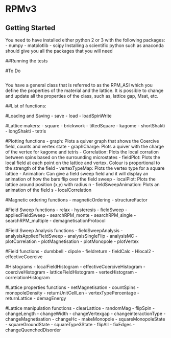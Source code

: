# RPMv3

## Getting Started
You need to have installed either python 2 or 3 with the following packages:
	- numpy
	- matplotlib
	- scipy
Installing a scientific python such as anaconda should give you all the packages that 
you will need


##Running the tests

#To Do
```

```
You have a general class that is referred to as the RPM_ASI which you define the properties
of the material and the lattice. It is possible to change and update all the properties 
of the class, such as, lattice gap, Msat, etc.




##List of functions:

#Loading and Saving
	- save
	- load
	- loadSpinWrite

#Lattice makers:
	- square
	- brickwork
	- tiltedSquare
	- kagome
	- shortShakti
	- longShakti
	- tetris

#Plotting functions
    - graph: Plots a quiver graph that shows the Coercive field, counts and vertex state
    - graphCharge: Plots a quiver with the charge of the vertex for kagome and tetris
    - Correlation: Plots the local corration between spins based on the surrounding microstates
    - fieldPlot: Plots the local field at each point on the lattice and vertex. Colour is 
                proportional to the strength of the field
    - vertexTypeMap: Plots the vertex type for a square lattice
    - Animation: Can give a field sweep field and it will display an animation of 
                how the bars flip over the field sweep
    - localPlot: Plots the lattice around position (x,y) with radius n
    - fieldSweepAnimation: Plots an animation of the field s
    - localCorrelation

#Magnetic ordering functions
	- magneticOrdering
	- structureFactor

#Field Sweep functions
	- relax
	- hysteresis
	- fieldSweep
	- appliedFieldSweep
	- searchRPM_monte
	- searchRPM_single
	- searchRPM_multiple
	- demagnetisationProtocol

#Field Sweep Analysis functions
	- fieldSweepAnalysis
	- analysisAppliedFieldSweep
	- analysisSingleFlip
	- analysisMC
	- plotCorrelation
	- plotMagnetisation
	- plotMonopole
	- plotVertex

#Field functions
	- dumbbell
	- dipole
	- fieldreturn
	- fieldCalc
	- Hlocal2
	- effectiveCoercive

#Histograms
	- localFieldHistogram
	- effectiveCoerciveHistogram
	- coerciveHistogram
	- latticeFieldHistogram
	- vertexHistogram
	- correlationHistogram

#Lattice properties functions
	- netMagnetisation
	- countSpins
	- monopoleDensity
	- returnUnitCellLen
	- vertexTypePercentage
	- returnLattice
	- demagEnergy

#Lattice manipulation functions
	- clearLattice
	- randomMag
	- flipSpin
	- changeLength
	- changeWidth
	- changeVertexgap
	- changeinteractionType
	- changeMagnetisation
	- changeHc
	- makeMonopole
	- squareMonopoleState
	- squareGroundState
	- squareType3State
	- flipAll
	- fixEdges
	- changeQuenchedDisorder